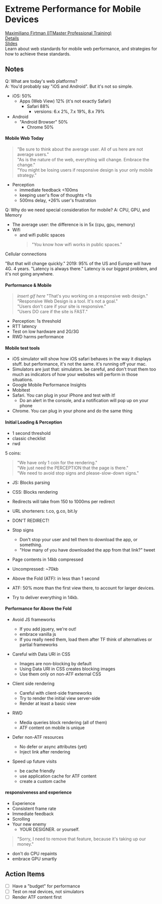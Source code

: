 # Extreme Performance for Mobile Devices
[Maximiliano Firtman (ITMaster Professional Training)](http://www.firt.mobi/)  
[Details](http://fluentconf.com/javascript-html-2015/public/schedule/detail/39394)  
[Slides](http://firtman.github.io/fluent/)  
Learn about web standards for mobile web performance, and strategies for how to achieve these standards.  

## Notes
Q: What are today's web platforms?  
A: You'd probably say "iOS and Android". But it's not so simple.
- iOS: 50%
  - Apps (Web View) 12% (it's not exactly Safari)
    - Safari 88%
      - versions: 6.x 2%, 7.x 19%, 8.x 79%
- Android
  - "Android Browser" 50%
    - Chrome 50%

#### Mobile Web Today
> "Be sure to think about the average user. All of us here are not average users."  
"As is the nature of the web, everything will change. Embrace the change."  
"You might be losing users if responsive design is your only mobile strategy."  

- Perception
  - immediate feedback <100ms
  - keeping user's flow of thoughts <1s
  - 500ms delay, +26% user's frustration

Q: Why do we need special consideration for mobile?
A: CPU, GPU, and Memory

- The average user: the difference is in 5x (cpu, gpu, memory)  
- Wifi
    - and wifi public spaces
        > "You know how wifi works in public spaces."

Cellular connections

"But that will change quickly."
    2019: 95% of the US and Europe will have 4G.
    4 years.
"Latency is always there."
    Latency is our biggest problem, and it's not going anywhere.

#### Performance & Mobile
> *insert gif here* "That's you working on a responsive web design."  
"Responsive Web Design is a tool. It's not a goal."  
"Users don't care if your site is responsive."  
"Users DO care if the site is FAST."  

- Perception: 1s threshold
- RTT latency
- Test on low hardware and 2G/3G
- RWD harms performance


#### Mobile test tools
- iOS simulator will show how iOS safari behaves in the way it displays stuff. but performance, it's not the same. it's running off your mac.
- Simulators are just that: simulators. be careful, and don't trust them too much as indicators of how your websites will perform in those situations.
- Google Mobile Performance Insights
- Mobitest
- Safari. You can plug in your iPhone and test with it!
    - Do an alert in the console, and a notification will pop up on your phone
- Chrome. You can plug in your phone and do the same thing


#### Initial Loading & Perception
- 1 second threshold
- classic checklist
- rwd

5 coins:
> "We have only 1 coin for the rendering."  
"We just need the PERCEPTION that the page is there."  
"We need to avoid stop signs and please-slow-down signs."  

- JS: Blocks parsing
- CSS: Blocks rendering
- Redirects will take from 150 to 1000ms per redirect
- URL shorteners: t.co, g.co, bit.ly
- DON'T REDIRECT!

- Stop signs
  - Don't stop your user and tell them to download the app, or something.
  - "How many of you have downloaded the app from that link?"
    tweet

- Page contents in 14kb compressed
- Uncompressed: ~70kb
- Above the Fold (ATF): in less than 1 second
- ATF: 50% more than the first view there, to account for larger devices.
- Try to deliver everything in 14kb.

#### Performance for Above the Fold
- Avoid JS frameworks
    - If you add jquery, we're out!
    - embrace vanilla js
    - If you really need them, load them after TF
    think of alternatives or partial frameworks
- Careful with Data URI in CSS
    - Images are non-blocking by default
    - Using Data URI in CSS creates blocking images
    - Use them only on non-ATF external CSS
- Client side rendering
    - Careful with client-side frameworks
    - Try to render the initial view server-side
    - Render at least a basic view
- RWD
    - Media queries block rendering (all of them)
    - ATF content on mobile is unique
- Defer non-ATF resources
    - No defer or async attributes (yet)
    - Inject link after rendering

- Speed up future visits
    - be cache friendly
    - use application cache for ATF content
    - create a custom cache

#### responsiveness and experience
- Experience
- Consistent frame rate
- Immediate feedback
- Scrolling
- Your new enemy
    - YOUR DESIGNER. or yourself.

> "Sorry, I need to remove that feature, because it's taking up our money."  

- don't do CPU repaints
- embrace GPU smartly

## Action Items

- [ ] Have a "budget" for performance
- [ ] Test on real devices, not simulators
- [ ] Render ATF content first
